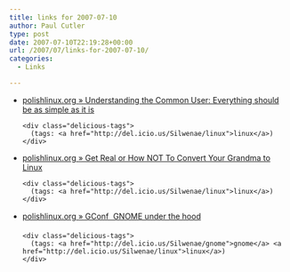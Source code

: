 ```yaml
---
title: links for 2007-07-10
author: Paul Cutler
type: post
date: 2007-07-10T22:19:28+00:00
url: /2007/07/links-for-2007-07-10/
categories:
  - Links

---
```

<ul class="delicious">
  <li>
    <div class="delicious-link">
      <a href="http://polishlinux.org/gnu/understanding-the-common-user-everything-should-be-as-simple-as-it-is/">polishlinux.org » Understanding the Common User: Everything should be as simple as it is</a>
    </div>
    
    <div class="delicious-tags">
      (tags: <a href="http://del.icio.us/Silwenae/linux">linux</a>)
    </div>
  </li>
  
  <li>
    <div class="delicious-link">
      <a href="http://polishlinux.org/gnu/get-real-or-how-not-to-convert-your-grandma-to-linux/">polishlinux.org » Get Real or How NOT To Convert Your Grandma to Linux</a>
    </div>
    
    <div class="delicious-tags">
      (tags: <a href="http://del.icio.us/Silwenae/linux">linux</a>)
    </div>
  </li>
  
  <li>
    <div class="delicious-link">
      <a href="http://polishlinux.org/gnome/gconf-gnome-under-the-hood/">polishlinux.org » GConf  GNOME under the hood</a>
    </div>
    
    <div class="delicious-tags">
      (tags: <a href="http://del.icio.us/Silwenae/gnome">gnome</a> <a href="http://del.icio.us/Silwenae/linux">linux</a>)
    </div>
  </li>
</ul>